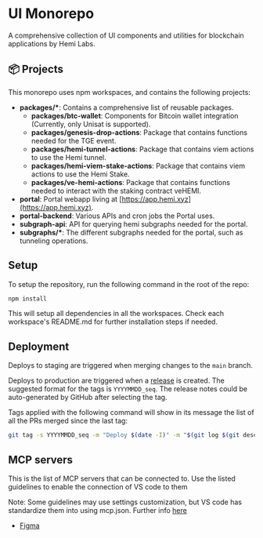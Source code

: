 # UI Monorepo

A comprehensive collection of UI components and utilities for blockchain applications by Hemi Labs.

## 📦 Projects

This monorepo uses npm workspaces, and contains the following projects:

- **packages/\***: Contains a comprehensive list of reusable packages.
  - **packages/btc-wallet**: Components for Bitcoin wallet integration (Currently, only Unisat is supported).
  - **packages/genesis-drop-actions**: Package that contains functions needed for the TGE event.
  - **packages/hemi-tunnel-actions**: Package that contains viem actions to use the Hemi tunnel.
  - **packages/hemi-viem-stake-actions**: Package that contains viem actions to use the Hemi Stake.
  - **packages/ve-hemi-actions**: Package that contains functions needed to interact with the staking contract veHEMI.
- **portal**: Portal webapp living at [https://app.hemi.xyz](https://app.hemi.xyz).
- **portal-backend**: Various APIs and cron jobs the Portal uses.
- **subgraph-api**: API for querying hemi subgraphs needed for the portal.
- **subgraphs/\***: The different subgraphs needed for the portal, such as tunneling operations.

## Setup

To setup the repository, run the following command in the root of the repo:

```sh
npm install
```

This will setup all dependencies in all the workspaces. Check each workspace's README.md for further installation steps if needed.

## Deployment

Deploys to staging are triggered when merging changes to the `main` branch.

Deploys to production are triggered when a [release](https://github.com/hemilabs/ui-monorepo/releases/new) is created.
The suggested format for the tags is `YYYYMMDD_seq`.
The release notes could be auto-generated by GitHub after selecting the tag.

Tags applied with the following command will show in its message the list of all the PRs merged since the last tag:

```sh
git tag -s YYYYMMDD_seq -m "Deploy $(date -I)" -m "$(git log $(git describe --abbrev=0 --tags)..HEAD --oneline | grep Merge)"
```

## MCP servers

This is the list of MCP servers that can be connected to. Use the listed guidelines to enable the connection of VS code to them

Note: Some guidelines may use settings customization, but VS code has standardize them into using mcp.json. Further info [here](https://code.visualstudio.com/docs/copilot/chat/mcp-servers)

- [Figma](https://help.figma.com/hc/en-us/articles/32132100833559-Guide-to-the-Dev-Mode-MCP-Server)
